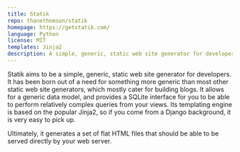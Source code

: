 ```yaml
---
title: Statik
repo: thanethomson/statik
homepage: https://getstatik.com/
language: Python
license: MIT
templates: Jinja2
description: A simple, generic, static web site generator for developers.
---
```


Statik aims to be a simple, generic, static web site generator for developers.
It has been born out of a need for something more generic than most other
static web site generators, which mostly cater for building blogs. It allows
for a generic data model, and provides a SQLite interface for you to be able to
perform relatively complex queries from your views. Its templating engine is
based on the popular Jinja2, so if you come from a Django background, it is
very easy to pick up.

Ultimately, it generates a set of flat HTML files that should be able to be
served directly by your web server.

